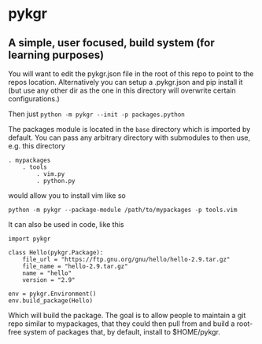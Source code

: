 # pykgr

## A simple, user focused, build system (for learning purposes)

You will want to edit the pykgr.json file in the root of this repo to point to the
repos location.  Alternatively you can setup a .pykgr.json and pip install it (but
use any other dir as the one in this directory will overwrite certain configurations.)

Then just `python -m pykgr --init -p packages.python`

The packages module is located in the `base` directory which is imported by default.
You can pass any arbitrary directory with submodules to then use, e.g. this 
directory

    . mypackages
        . tools
            . vim.py
            . python.py

would allow you to install vim like so

`python -m pykgr --package-module /path/to/mypackages -p tools.vim`

It can also be used in code, like this

```
import pykgr

class Hello(pykgr.Package):
    file_url = "https://ftp.gnu.org/gnu/hello/hello-2.9.tar.gz"
    file_name = "hello-2.9.tar.gz"
    name = "hello"
    version = "2.9"
    
env = pykgr.Environment()
env.build_package(Hello)
```

Which will build the package.  The goal is to allow people to maintain a git repo
similar to mypackages, that they could then pull from and build a root-free system
of packages that, by default, install to $HOME/pykgr.
